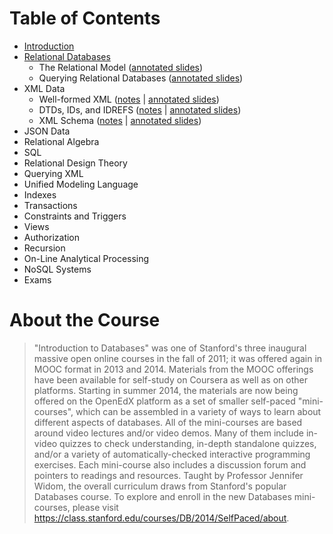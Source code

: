 # Table of Contents

- [Introduction](00_introduction/notes.md)
- [Relational Databases](01_relational-databases/summary.md)
    - The Relational Model ([annotated slides](01_relational-databases/RelationalModel.pdf))
    - Querying Relational Databases ([annotated slides](01_relational-databases/RelationalQuerying.pdf))
- XML Data
    - Well-formed XML ([notes](02_xml-data/well-formed-xml.md) | [annotated slides](02_xml-data/well-formed-xml.pdf))
    - DTDs, IDs, and IDREFS ([notes](02_xml-data/dtds.md) | [annotated slides](02_xml-data/dtds.pdf))
    - XML Schema ([notes](02_xml-data/xml-schema.md) | [annotated slides](02_xml-data/xml-schema.pdf))
- JSON Data
- Relational Algebra
- SQL
- Relational Design Theory
- Querying XML
- Unified Modeling Language
- Indexes
- Transactions
- Constraints and Triggers
- Views
- Authorization
- Recursion
- On-Line Analytical Processing
- NoSQL Systems
- Exams

# About the Course

> "Introduction to Databases" was one of Stanford's three inaugural massive open online courses in the fall of 2011; it was offered again in MOOC format in 2013 and 2014. Materials from the MOOC offerings have been available for self-study on Coursera as well as on other platforms. Starting in summer 2014, the materials are now being offered on the OpenEdX platform as a set of smaller self-paced "mini-courses", which can be assembled in a variety of ways to learn about different aspects of databases. All of the mini-courses are based around video lectures and/or video demos. Many of them include in-video quizzes to check understanding, in-depth standalone quizzes, and/or a variety of automatically-checked interactive programming exercises. Each mini-course also includes a discussion forum and pointers to readings and resources. Taught by Professor Jennifer Widom, the overall curriculum draws from Stanford's popular Databases course. To explore and enroll in the new Databases mini-courses, please visit <https://class.stanford.edu/courses/DB/2014/SelfPaced/about>.
